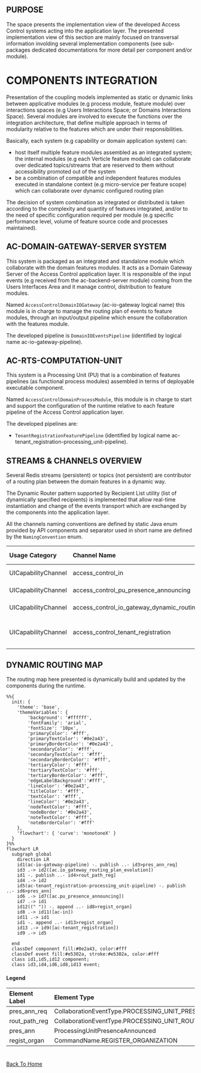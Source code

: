 ## PURPOSE
The space presents the implementation view of the developed Access Control systems acting into the application layer.
The presented implementation view of this section are mainly focused on transversal information involding several implementation components (see sub-packages dedicated documentations for more detail per component and/or module).

# COMPONENTS INTEGRATION
Presentation of the coupling models implemented as static or dynamic links between applicative modules (e.g process module, feature module) over interactions spaces (e.g Users Interactions Space; or Domains Interactions Space).
Several modules are involved to execute the functions over the integration architecture, that define multiple approach in terms of modularity relative to the features which are under their responsibilities.

Basically, each system (e.g capability or domain application system) can:
- host itself multiple feature modules assembled as an integrated system; the internal modules (e.g each Verticle feature module) can collaborate over dedicated topics/streams that are reserved to them without accessibility promoted out of the system
- be a combination of compatible and independent features modules executed in standalone context (e.g micro-service per feature scope) which can collaborate over dynamic configured routing plan

The decision of system combination as integrated or distributed is taken according to the complexity and quantity of features integrated, and/or to the need of specific configuration required per module (e.g specific performance level, volume of feature source code and processes maintained).

## AC-DOMAIN-GATEWAY-SERVER SYSTEM
This system is packaged as an integrated and standalone module which collaborate with the domain features modules. It acts as a Domain Gateway Server of the Access Control application layer.
It is responsible of the input events (e.g received from the ac-backend-server module) coming from the Users Interfaces Area and it manage control, distribution to feature modules.

Named `AccessControlDomainIOGateway` (ac-io-gateway logical name) this module is in charge to manage the routing plan of events to feature modules, through an input/output pipeline which ensure the collaboration with the features module.

The developed pipeline is `DomainIOEventsPipeline` (identified by logical name ac-io-gateway-pipeline).

## AC-RTS-COMPUTATION-UNIT
This system is a Processing Unit (PU) that is a combination of features pipelines (as functional process modules) assembled in terms of deployable executable component.

Named `AccessControlDomainProcessModule`, this module is in charge to start and support the configuration of the runtime relative to each feature pipeline of the Access Control application layer.

The developed pipelines are:
- `TenantRegistrationFeaturePipeline` (identified by logical name ac-tenant_registration-processing_unit-pipeline).

## STREAMS & CHANNELS OVERVIEW
Several Redis streams (persistent) or topics (not persistent) are contributor of a routing plan between the domain features in a dynamic way.

The Dynamic Router pattern supported by Recipient List utility (list of dynamically specified recipients) is implemented that allow real-time instantiation and change of the events transport which are exchanged by the components into the application layer.

All the channels naming conventions are defined by static Java enum provided by API components and separator used in short name are defined by the `NamingConvention` enum.

|Usage Category|Channel Name|Short Name|Channel Type|Supported Event Types|Ownership|
|:--|:--|:--|:--|:--|:--|
|UICapabilityChannel|access_control_in|ac-in|Redis Stream|Command(CommandName.REGISTER_ORGANIZATION)|ac-io-gateway-pipeline|
|UICapabilityChannel|access_control_pu_presence_announcing|ac.pu_presence_announcing|Redis Topic|DomainEvent(ProcessingUnitPresenceAnnounced)|ac-io-gateway-pipeline|
|UICapabilityChannel|access_control_io_gateway_dynamic_routing_plan_evolution|ac.io_gateway_routing_plan_evolution|Redis Topic|Command(CollaborationEventType.PROCESSING_UNIT_PRESENCE_ANNOUNCE_REQUESTED), DomainEvent(CollaborationEventType.PROCESSING_UNIT_ROUTING_PATHS_REGISTERED)|ac-io-gateway-pipeline|
|UICapabilityChannel|access_control_tenant_registration|ac-tenant_registration|Redis Stream|Command(CommandName.REGISTER_ORGANIZATION)|ac-tenant_registration-processing_unit-pipeline|

## DYNAMIC ROUTING MAP
The routing map here presented is dynamically build and updated by the components during the runtime.

```mermaid
%%{
  init: {
    'theme': 'base',
    'themeVariables': {
        'background': '#ffffff',
        'fontFamily': 'arial',
        'fontSize': '10px',
        'primaryColor': '#fff',
        'primaryTextColor': '#0e2a43',
        'primaryBorderColor': '#0e2a43',
        'secondaryColor': '#fff',
        'secondaryTextColor': '#fff',
        'secondaryBorderColor': '#fff',
        'tertiaryColor': '#fff',
        'tertiaryTextColor': '#fff',
        'tertiaryBorderColor': '#fff',
        'edgeLabelBackground':'#fff',
        'lineColor': '#0e2a43',
        'titleColor': '#fff',
        'textColor': '#fff',
        'lineColor': '#0e2a43',
        'nodeTextColor': '#fff',
        'nodeBorder': '#0e2a43',
        'noteTextColor': '#fff',
        'noteBorderColor': '#fff'
    },
    'flowchart': { 'curve': 'monotoneX' }
  }
}%%
flowchart LR
  subgraph global
    direction LR
    id1(ac-io-gateway-pipeline) -. publish ..- id3>pres_ann_req]
    id3 .-> id2([ac.io_gateway_routing_plan_evolution])
    id1 -. publish ..- id4>rout_path_reg]
    id4 .-> id2
    id5(ac-tenant_registration-processing_unit-pipeline) -. publish ..- id6>pres_ann]
    id6 .-> id7([ac.pu_presence_announcing])
    id7 .-> id1
    id12((" ")) -. append ..- id8>regist_organ]
    id8 .-> id11([ac-in])
    id11 .-> id1
    id1 -. append ..- id13>regist_organ]
    id13 .-> id9([ac-tenant_registration])
    id9 .-> id5
    
  end
  classDef component fill:#0e2a43, color:#fff
  classDef event fill:#e5302a, stroke:#e5302a, color:#fff
  class id1,id5,id12 component;
  class id3,id4,id6,id8,id13 event;

```

#### Legend
|Element Label|Element Type|
|:--|:--|
|pres_ann_req|CollaborationEventType.PROCESSING_UNIT_PRESENCE_ANNOUNCE_REQUESTED|
|rout_path_reg|CollaborationEventType.PROCESSING_UNIT_ROUTING_PATHS_REGISTERED|
|pres_ann|ProcessingUnitPresenceAnnounced|
|regist_organ|CommandName.REGISTER_ORGANIZATION|

#
[Back To Home](/README.md)
